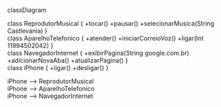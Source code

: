 classDiagram   

class ReprodutorMusical {
        +tocar()
        +pausar()
        +selecionarMusica(String Castlevania)
    }   
class AparelhoTelefonico {
        +atender()
        +iniciarCorreioVoz()
        +ligar(Int 11994502042)
    }    
class NavegadorInternet {
        +exibirPagina(String google.com.br)
        +adicionarNovaAba()
        +atualizarPagina()
    }    
class iPhone {
        +ligar()
        +desligar()
    }

    
iPhone --> ReprodutorMusical    
iPhone --> AparelhoTelefonico    
iPhone --> NavegadorInternet
